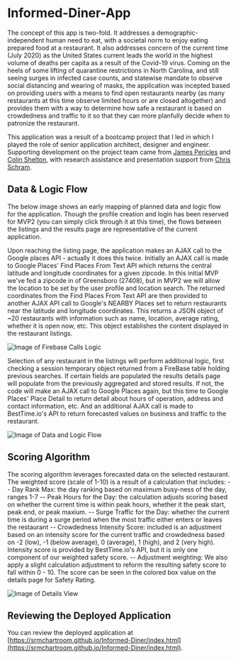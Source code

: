 # Informed-Diner-App

The concept of this app is two-fold.  It addresses a demographic-independent human need to eat, with a societal norm to enjoy eating prepared food at a restaurant.  It also addresses concern of the current time (July 2020) as the United States current leads the world in the highest volume of deaths per capita as a result of the Covid-19 virus.  Coming on the heels of some lifting of quarantine restrictions in North Carolina, and still seeing surges in infected case counts, and statewise mandate to observe social distancing and wearing of masks, the application was incepted based on providing users with a means to find open restaurants nearby (as many restaurants at this time observe limited hours or are closed altogether) and provides them with a way to determine how safe a restaurant is based on crowdedness and traffic to it so that they can more planfully decide when to patronize the restaurant.

This application was a result of a bootcamp project that I led in which I played the role of senior application architect, designer and engineer.  Supporting development on the project team came from [James Pericles](https://github.com/jamespericles) and [Colin Shelton](https://github.com/colinshelton), with research assistance and presentation support from [Chris Schram](https://github.com/Schramm9). 

## Data & Logic Flow

The below image shows an early mapping of planned data and logic flow for the application.  Though the profile creation and login has been reserved for MVP2 (you can simply click through it at this time), the flows between the listings and the results page are representative of the current application.

Upon reaching the listing page, the application makes an AJAX call to the Google places API - actually it does this twice.  Initially an AJAX call is made to Google Places' Find Places From Text API which returns the central latitude and longitude coordinates for a given zipcode.  In this initial MVP we've fed a zipcode in of Greensboro (27408), but in MVP2 we will allow the location to be set by the user profile and location search.  The returned coordinates from the Find Places From Text API are then provided to another AJAX API call to Google's NEARBY Places set to return restaurants near the latitude and longitude coordinates.  This returns a JSON object of ~20 restaurants with information such as name, location, average rating, whether it is open now, etc.  This object establishes the content displayed in the restaurant listings.

![Image of Firebase Calls Logic](https://user-images.githubusercontent.com/31550856/87196416-ff8e0780-c2c7-11ea-8142-1ef26abb9e24.png)

Selection of any restaurant in the listings will perform additional logic, first checking a session temporary object returned from a FireBase table holding previous searches.  If certain fields are populated the results details page will populate from the previously aggregated and stored results.  If not, the code will make an AJAX call to Google Places again, but this time to Google Places' Place Detail to return detail about hours of operation, address and contact information, etc.  And an additional AJAX call is made to BestTime.io's API to return forecasted values on business and traffic to the restaurant.

![Image of Data and Logic Flow](https://user-images.githubusercontent.com/31550856/87193319-762a0580-c2c6-11ea-9617-f89b334c402b.png)

## Scoring Algorithm

The scoring algorithm leverages forecasted data on the selected restaurant.  The weighted score (scale of 1-10) is a result of a calculation that includes:
-- Day Rank Max: the day ranking based on maximum busy-ness of the day, ranges 1-7
-- Peak Hours for the Day: the calculation adjusts scoring based on whether the current time is within peak hours, whether it the peak start, peak end, or peak maxium.
-- Surge Traffic for the Day: whether the current time is during a surge period when the most traffic either enters or leaves the restaurant
-- Crowdedness Intensity Score: included is an adjustment based on an intensity score for the current traffic and crowdedness based on -2 (low), -1 (below average), 0 (average), 1 (high), and 2 (very high).  Intensity score is provided by BestTime.io's API, but it is only one component of our weighted safety score.
-- Adjustment weighting: We also apply a slight calculation adjustment to reform the resulting safety score to fall within 0 - 10.  The score can be seen in the colored box value on the details page for Safety Rating.

![Image of Details View](https://user-images.githubusercontent.com/31550856/87201144-03bc2400-c2cc-11ea-860b-39e807d67b05.png)

## Reviewing the Deployed Application

You can review the deployed application at [https://srmchartroom.github.io/Informed-Diner/index.html](https://srmchartroom.github.io/Informed-Diner/index.html).
